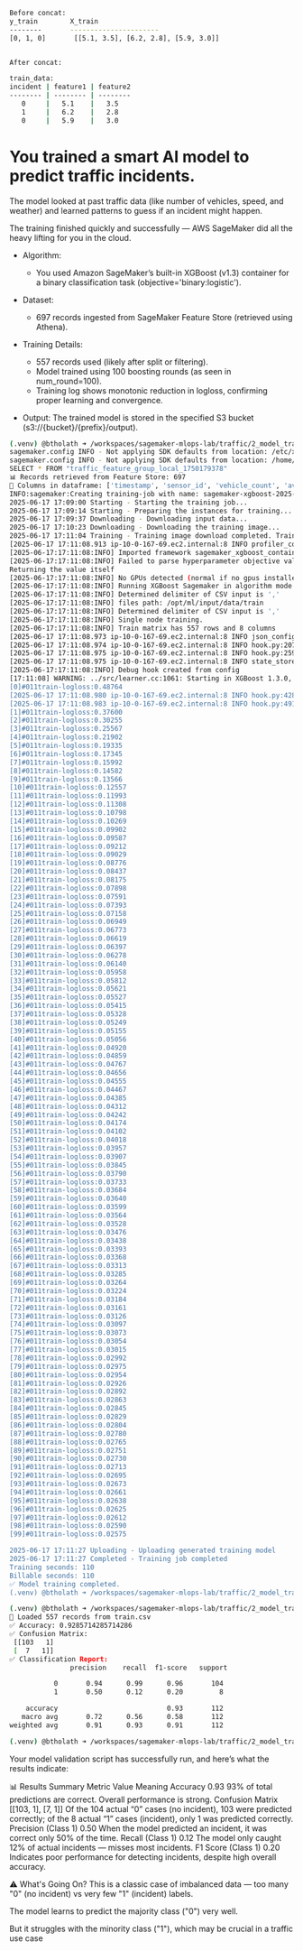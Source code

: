
```bash
Before concat:
y_train        X_train
--------       ----------------------
[0, 1, 0]       [[5.1, 3.5], [6.2, 2.8], [5.9, 3.0]]


After concat:

train_data:
incident | feature1 | feature2
-------- | -------- | --------
   0     |   5.1    |   3.5
   1     |   6.2    |   2.8
   0     |   5.9    |   3.0
```

# You trained a smart AI model to predict traffic incidents.
The model looked at past traffic data (like number of vehicles, speed, and weather) and learned patterns to guess if an incident might happen.

The training finished quickly and successfully — AWS SageMaker did all the heavy lifting for you in the cloud.

- Algorithm:
   - You used Amazon SageMaker’s built-in XGBoost (v1.3) container for a binary classification task (objective='binary:logistic').

- Dataset: 
   - 697 records ingested from SageMaker Feature Store (retrieved using Athena).

- Training Details:
   - 557 records used (likely after split or filtering).
   - Model trained using 100 boosting rounds (as seen in num_round=100).
   - Training log shows monotonic reduction in logloss, confirming proper learning and convergence.

- Output: The trained model is stored in the specified S3 bucket (s3://{bucket}/{prefix}/output).

```bash
(.venv) @btholath ➜ /workspaces/sagemaker-mlops-lab/traffic/2_model_training (main) $ python xgb_train_from_featurestore.py 
sagemaker.config INFO - Not applying SDK defaults from location: /etc/xdg/sagemaker/config.yaml
sagemaker.config INFO - Not applying SDK defaults from location: /home/codespace/.config/sagemaker/config.yaml
SELECT * FROM "traffic_feature_group_local_1750179378"
📊 Records retrieved from Feature Store: 697
🧾 Columns in dataframe: ['timestamp', 'sensor_id', 'vehicle_count', 'avg_speed', 'weather_condition', 'incident', 'write_time', 'api_invocation_time', 'is_deleted']
INFO:sagemaker:Creating training-job with name: sagemaker-xgboost-2025-06-17-17-08-58-270
2025-06-17 17:09:00 Starting - Starting the training job...
2025-06-17 17:09:14 Starting - Preparing the instances for training...
2025-06-17 17:09:37 Downloading - Downloading input data...
2025-06-17 17:10:23 Downloading - Downloading the training image...
2025-06-17 17:11:04 Training - Training image download completed. Training in progress..[2025-06-17 17:11:08.882 ip-10-0-167-69.ec2.internal:8 INFO utils.py:28] RULE_JOB_STOP_SIGNAL_FILENAME: None
[2025-06-17 17:11:08.913 ip-10-0-167-69.ec2.internal:8 INFO profiler_config_parser.py:111] User has disabled profiler.
[2025-06-17:17:11:08:INFO] Imported framework sagemaker_xgboost_container.training
[2025-06-17:17:11:08:INFO] Failed to parse hyperparameter objective value binary:logistic to Json.
Returning the value itself
[2025-06-17:17:11:08:INFO] No GPUs detected (normal if no gpus installed)
[2025-06-17:17:11:08:INFO] Running XGBoost Sagemaker in algorithm mode
[2025-06-17:17:11:08:INFO] Determined delimiter of CSV input is ','
[2025-06-17:17:11:08:INFO] files path: /opt/ml/input/data/train
[2025-06-17:17:11:08:INFO] Determined delimiter of CSV input is ','
[2025-06-17:17:11:08:INFO] Single node training.
[2025-06-17:17:11:08:INFO] Train matrix has 557 rows and 8 columns
[2025-06-17 17:11:08.973 ip-10-0-167-69.ec2.internal:8 INFO json_config.py:92] Creating hook from json_config at /opt/ml/input/config/debughookconfig.json.
[2025-06-17 17:11:08.974 ip-10-0-167-69.ec2.internal:8 INFO hook.py:207] tensorboard_dir has not been set for the hook. SMDebug will not be exporting tensorboard summaries.
[2025-06-17 17:11:08.975 ip-10-0-167-69.ec2.internal:8 INFO hook.py:259] Saving to /opt/ml/output/tensors
[2025-06-17 17:11:08.975 ip-10-0-167-69.ec2.internal:8 INFO state_store.py:77] The checkpoint config file /opt/ml/input/config/checkpointconfig.json does not exist.
[2025-06-17:17:11:08:INFO] Debug hook created from config
[17:11:08] WARNING: ../src/learner.cc:1061: Starting in XGBoost 1.3.0, the default evaluation metric used with the objective 'binary:logistic' was changed from 'error' to 'logloss'. Explicitly set eval_metric if you'd like to restore the old behavior.
[0]#011train-logloss:0.48764
[2025-06-17 17:11:08.980 ip-10-0-167-69.ec2.internal:8 INFO hook.py:428] Monitoring the collections: metrics
[2025-06-17 17:11:08.983 ip-10-0-167-69.ec2.internal:8 INFO hook.py:491] Hook is writing from the hook with pid: 8
[1]#011train-logloss:0.37600
[2]#011train-logloss:0.30255
[3]#011train-logloss:0.25567
[4]#011train-logloss:0.21902
[5]#011train-logloss:0.19335
[6]#011train-logloss:0.17345
[7]#011train-logloss:0.15992
[8]#011train-logloss:0.14582
[9]#011train-logloss:0.13566
[10]#011train-logloss:0.12557
[11]#011train-logloss:0.11993
[12]#011train-logloss:0.11308
[13]#011train-logloss:0.10798
[14]#011train-logloss:0.10269
[15]#011train-logloss:0.09902
[16]#011train-logloss:0.09587
[17]#011train-logloss:0.09212
[18]#011train-logloss:0.09029
[19]#011train-logloss:0.08776
[20]#011train-logloss:0.08437
[21]#011train-logloss:0.08175
[22]#011train-logloss:0.07898
[23]#011train-logloss:0.07591
[24]#011train-logloss:0.07393
[25]#011train-logloss:0.07158
[26]#011train-logloss:0.06949
[27]#011train-logloss:0.06773
[28]#011train-logloss:0.06619
[29]#011train-logloss:0.06397
[30]#011train-logloss:0.06278
[31]#011train-logloss:0.06140
[32]#011train-logloss:0.05958
[33]#011train-logloss:0.05812
[34]#011train-logloss:0.05621
[35]#011train-logloss:0.05527
[36]#011train-logloss:0.05415
[37]#011train-logloss:0.05328
[38]#011train-logloss:0.05249
[39]#011train-logloss:0.05155
[40]#011train-logloss:0.05056
[41]#011train-logloss:0.04920
[42]#011train-logloss:0.04859
[43]#011train-logloss:0.04767
[44]#011train-logloss:0.04656
[45]#011train-logloss:0.04555
[46]#011train-logloss:0.04467
[47]#011train-logloss:0.04385
[48]#011train-logloss:0.04312
[49]#011train-logloss:0.04242
[50]#011train-logloss:0.04174
[51]#011train-logloss:0.04102
[52]#011train-logloss:0.04018
[53]#011train-logloss:0.03957
[54]#011train-logloss:0.03907
[55]#011train-logloss:0.03845
[56]#011train-logloss:0.03790
[57]#011train-logloss:0.03733
[58]#011train-logloss:0.03684
[59]#011train-logloss:0.03640
[60]#011train-logloss:0.03599
[61]#011train-logloss:0.03564
[62]#011train-logloss:0.03528
[63]#011train-logloss:0.03476
[64]#011train-logloss:0.03438
[65]#011train-logloss:0.03393
[66]#011train-logloss:0.03368
[67]#011train-logloss:0.03313
[68]#011train-logloss:0.03285
[69]#011train-logloss:0.03264
[70]#011train-logloss:0.03224
[71]#011train-logloss:0.03184
[72]#011train-logloss:0.03161
[73]#011train-logloss:0.03126
[74]#011train-logloss:0.03097
[75]#011train-logloss:0.03073
[76]#011train-logloss:0.03054
[77]#011train-logloss:0.03015
[78]#011train-logloss:0.02992
[79]#011train-logloss:0.02975
[80]#011train-logloss:0.02954
[81]#011train-logloss:0.02926
[82]#011train-logloss:0.02892
[83]#011train-logloss:0.02863
[84]#011train-logloss:0.02845
[85]#011train-logloss:0.02829
[86]#011train-logloss:0.02804
[87]#011train-logloss:0.02780
[88]#011train-logloss:0.02765
[89]#011train-logloss:0.02751
[90]#011train-logloss:0.02730
[91]#011train-logloss:0.02713
[92]#011train-logloss:0.02695
[93]#011train-logloss:0.02673
[94]#011train-logloss:0.02661
[95]#011train-logloss:0.02638
[96]#011train-logloss:0.02625
[97]#011train-logloss:0.02612
[98]#011train-logloss:0.02590
[99]#011train-logloss:0.02575

2025-06-17 17:11:27 Uploading - Uploading generated training model
2025-06-17 17:11:27 Completed - Training job completed
Training seconds: 110
Billable seconds: 110
✅ Model training completed.
(.venv) @btholath ➜ /workspaces/sagemaker-mlops-lab/traffic/2_model_training (main) $ 
```      

```bash
(.venv) @btholath ➜ /workspaces/sagemaker-mlops-lab/traffic/2_model_training (main) $ python validate_model_from_csv.py 
📄 Loaded 557 records from train.csv
✅ Accuracy: 0.9285714285714286
✅ Confusion Matrix:
 [[103   1]
 [  7   1]]
✅ Classification Report:
               precision    recall  f1-score   support

           0       0.94      0.99      0.96       104
           1       0.50      0.12      0.20         8

    accuracy                           0.93       112
   macro avg       0.72      0.56      0.58       112
weighted avg       0.91      0.93      0.91       112

(.venv) @btholath ➜ /workspaces/sagemaker-mlops-lab/traffic/2_model_training (main) $
```

Your model validation script has successfully run, and here’s what the results indicate:

📊 Results Summary
Metric	Value	Meaning
Accuracy	0.93	93% of total predictions are correct. Overall performance is strong.
Confusion Matrix	[[103, 1], [7, 1]]	Of the 104 actual “0” cases (no incident), 103 were predicted correctly; of the 8 actual “1” cases (incident), only 1 was predicted correctly.
Precision (Class 1)	0.50	When the model predicted an incident, it was correct only 50% of the time.
Recall (Class 1)	0.12	The model only caught 12% of actual incidents — misses most incidents.
F1 Score (Class 1)	0.20	Indicates poor performance for detecting incidents, despite high overall accuracy.

⚠️ What's Going On?
This is a classic case of imbalanced data — too many "0" (no incident) vs very few "1" (incident) labels.

The model learns to predict the majority class ("0") very well.

But it struggles with the minority class ("1"), which may be crucial in a traffic use case